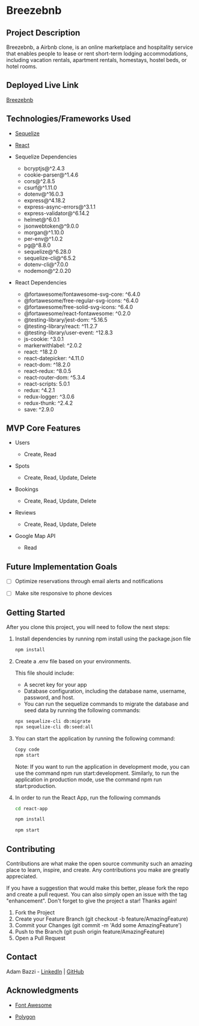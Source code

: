 # Breezebnb

## Project Description

Breezebnb, a Airbnb clone, is an online marketplace and hospitality service that enables people to lease or rent short-term lodging accommodations, including vacation rentals, apartment rentals, homestays, hostel beds, or hotel rooms.

## Deployed Live Link

[Breezebnb](https://breezebnb-410i.onrender.com)

## Technologies/Frameworks Used

* [Sequelize](https://sequelize.org/)

* [React](https://reactjs.org/)

* Sequelize Dependencies

   * bcryptjs@^2.4.3
   * cookie-parser@^1.4.6
   * cors@^2.8.5
   * csurf@^1.11.0
   * dotenv@^16.0.3
   * express@^4.18.2
   * express-async-errors@^3.1.1
   * express-validator@^6.14.2
   * helmet@^6.0.1
   * jsonwebtoken@^9.0.0
   * morgan@^1.10.0
   * per-env@^1.0.2
   * pg@^8.8.0
   * sequelize@^6.28.0
   * sequelize-cli@^6.5.2
   * dotenv-cli@^7.0.0
   * nodemon@^2.0.20



* React Dependencies

   * @fortawesome/fontawesome-svg-core: ^6.4.0
   * @fortawesome/free-regular-svg-icons: ^6.4.0
   * @fortawesome/free-solid-svg-icons: ^6.4.0
   * @fortawesome/react-fontawesome: ^0.2.0
   * @testing-library/jest-dom: ^5.16.5
   * @testing-library/react: ^11.2.7
   * @testing-library/user-event: ^12.8.3
   * js-cookie: ^3.0.1
   * markerwithlabel: ^2.0.2
   * react: ^18.2.0
   * react-datepicker: ^4.11.0
   * react-dom: ^18.2.0
   * react-redux: ^8.0.5
   * react-router-dom: ^5.3.4
   * react-scripts: 5.0.1
   * redux: ^4.2.1
   * redux-logger: ^3.0.6
   * redux-thunk: ^2.4.2
   * save: ^2.9.0


## MVP Core Features

* Users

	* Create, Read

* Spots

	* Create, Read, Update, Delete

* Bookings

	* Create, Read, Update, Delete

* Reviews

	* Create, Read, Update, Delete

* Google Map API

	* Read


## Future Implementation Goals

- [ ] Optimize reservations through email alerts and notifications

- [ ] Make site responsive to phone devices

## Getting Started

After you clone this project, you will need to follow the next steps:

1. Install dependencies by running npm install using the package.json file
      ```bash
      npm install
      ```

2. Create a .env file based on your environments.

   This file should include:
   * A secret key for your app
   * Database configuration, including the database name, username, password, and host.
   * You can run the sequelize commands to migrate the database and seed data by running the following commands:

   ```bash
   npx sequelize-cli db:migrate
   npx sequelize-cli db:seed:all
   ```
3. You can start the application by running the following command:

   ```bash
   Copy code
   npm start
   ```
   Note: If you want to run the application in development mode, you can use the command npm run start:development. Similarly, to run the application in production mode, use the command npm run start:production.

4. In order to run the React App, run the following commands

	```bash
	cd react-app
	```

	```bash
	npm install
	```

	```bash
	npm start
	```

## Contributing

Contributions are what make the open source community such an amazing place to learn, inspire, and create. Any contributions you make are greatly appreciated.

If you have a suggestion that would make this better, please fork the repo and create a pull request. You can also simply open an issue with the tag "enhancement". Don't forget to give the project a star! Thanks again!

1. Fork the Project
2. Create your Feature Branch (git checkout -b feature/AmazingFeature)
3. Commit your Changes (git commit -m 'Add some AmazingFeature')
4. Push to the Branch (git push origin feature/AmazingFeature)
5. Open a Pull Request

## Contact

Adam Bazzi - [LinkedIn](https://www.linkedin.com/in/adam-bazzi/) | [GitHub](https://github.com/adambazzi)

## Acknowledgments

* [Font Awesome](https://fontawesome.com/)

* [Polygon](https://polygon.io/)
